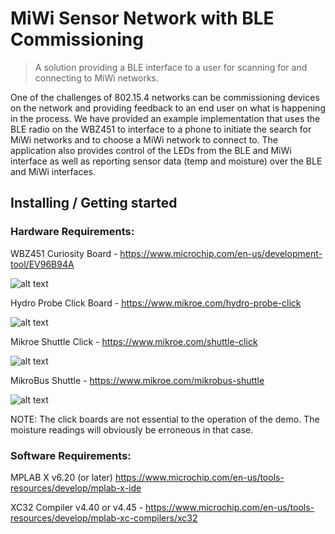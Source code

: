 # MiWi Sensor Network with BLE Commissioning
> A solution providing a BLE interface to a user for scanning for and connecting to MiWi networks.

One of the challenges of 802.15.4 networks can be commissioning devices on the network and 
providing feedback to an end user on what is happening in the process.  We have provided an example
implementation that uses the BLE radio on the WBZ451 to interface to a phone to initiate the search
for MiWi networks and to choose a MiWi network to connect to.  The application also provides control
of the LEDs from the BLE and MiWi interface as well as reporting sensor data (temp and moisture) over
the BLE and MiWi interfaces.

## Installing / Getting started

### Hardware Requirements:

WBZ451 Curiosity Board - https://www.microchip.com/en-us/development-tool/EV96B94A

![alt text](https://www.microchip.com/content/dam/mchp/mrt-dam/products/wsg/220209-wsg-photo-ev96b94a-front-transparent.jpg)

Hydro Probe Click Board - https://www.mikroe.com/hydro-probe-click

![alt text](https://cdn1-shop.mikroe.com/img/product/hydro-probe-click/hydro-probe-click-large_default-1.jpg)

Mikroe Shuttle Click - https://www.mikroe.com/shuttle-click

![alt text](https://cdn1-shop.mikroe.com/img/product/shuttle-click/shuttle-click-large_default-1.jpg)

MikroBus Shuttle - https://www.mikroe.com/mikrobus-shuttle

![alt text](https://cdn1-shop.mikroe.com/img/product/mikrobus-shuttle/mikrobus-shuttle-large_default-1.jpg)

NOTE:  The click boards are not essential to the operation of the demo.  The moisture readings will obviously be 
erroneous in that case.

### Software Requirements:

MPLAB X v6.20 (or later) https://www.microchip.com/en-us/tools-resources/develop/mplab-x-ide

XC32 Compiler v4.40 or v4.45 - https://www.microchip.com/en-us/tools-resources/develop/mplab-xc-compilers/xc32

